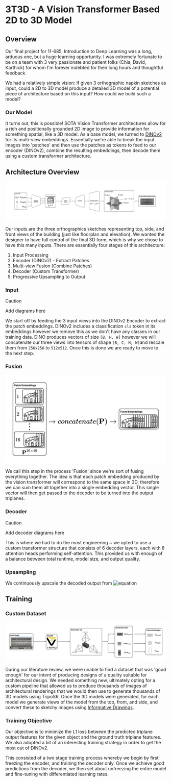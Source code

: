 # 3T3D - A Vision Transformer Based 2D to 3D Model
## Overview
Our final project for 11-685, Introduction to Deep Learning was a long, arduous one, but a huge learning opportunity. I was extremely fortunate to be on a team with 3 very passionate and patient folks (Chia, David, Karthick) for whom I'm forever indebted for their long hours and thoughtful feedback.

We had a relatively simple vision: If given 3 orthographic napkin sketches as input, could a 2D to 3D model produce a detailed 3D model of a potential piece of architecture based on this input? How could we build such a model?

### Our Model
It turns out, this is possible! SOTA Vision Transformer architectures allow for a rich and positionally grounded 2D image to provide information for something spatial, like a 3D model. As a base model, we turned to [DINOv2](https://arxiv.org/abs/2304.07193) for its multi-view embeddings. Essentially we're able to break the input images into 'patches' and then use the patches as tokens to feed to our encoder (DINOv2), combine the resulting embeddings, then decode them using a custom transformer architecture.

## Architecture Overview
![Diagram of the model architecture](/img/arch_diagram.jpg)

Our inputs are the three orthographics sketches representing top, side, and front views of the building (just like floorplan and elevation). We wanted the designer to have full control of the final 3D form, which is why we chose to have this many inputs. There are essentially four stages of this architecture:
1. Input Processing
2. Encoder (DINOv2) - Extract Patches
2. Multi-view Fusion (Combine Patches)
3. Decoder (Custom Transformer)
4. Progressive Upsampling to Output

### Input 
> [!CAUTION]
> Add diagrams here

We start off by feeding the 3 input views into the DINOv2 Encoder to extract the patch embeddings. DINOv2 includes a classification `cls` token in its embeddings however we remove this as we don't have any classes in our training data. DINO produces vectors of size `[B, H, W]` however we will concatenate our three views into tensors of shape `[B, C, H, W]`and rescale them from `256x256` to `512x512`. Once this is done we are ready to move to the next step.

### Fusion
![How fusion works](/img/fusion_diagram.jpg)

We call this step in the process 'Fusion' since we're sort of fusing everything together. The idea is that each patch embedding produced by the vision transformer will correspond to the same space in 3D, therefore we can sum them all together into a single embedding vector. This single vector will then get passed to the decoder to be turned into the output triplanes.

### Decoder
> [!CAUTION]
> Add decoder diagrams here

This is where we had to do the most engineering ~ we opted to use a custom transformer structure that consists of 6 decoder layers, each with 8 attention heads performing self-attention. This provided us with enough of a balance between total runtime, model size, and output quality.

### Upsampling
We continuously upscale the decoded output from ![equation](https://latex.codecogs.com/svg.image?\mathbb{R}^{16}\rightarrow\mathbb{R}^{128})

## Training
### Custom Dataset
![How we created the dataset for our trainign](/img/dataset_creation1.jpg)

During our literature review, we were unable to find a dataset that was 'good enough' for our intent of producing designs of a quality suitable for architectural design. We needed something new, ultimately opting for a custom pipeline that allowed us to produce thousands of images of architectural renderings that we would then use to generate thousands of 3D models using TripoSR. Once the 3D models were generated, for each model we generate views of the model from the top, front, and side, and convert these to sketchy images using [Informative Drawings](https://github.com/carolineec/informative-drawings).

### Training Objective
Our objective is to minimize the L1 loss between the predicted triplane output features for the given object and the ground truth triplane features. We also adopted a bit of an interesting training strategy in order to get the most out of DINOv2. 

This consisted of a two stage training process whereby we begin by first freezing the encoder, and training the decoder only. Once we achieve good predictions from the decoder, we then set about unfreezing the entire model and fine-tuning with differentiated learning rates.  

